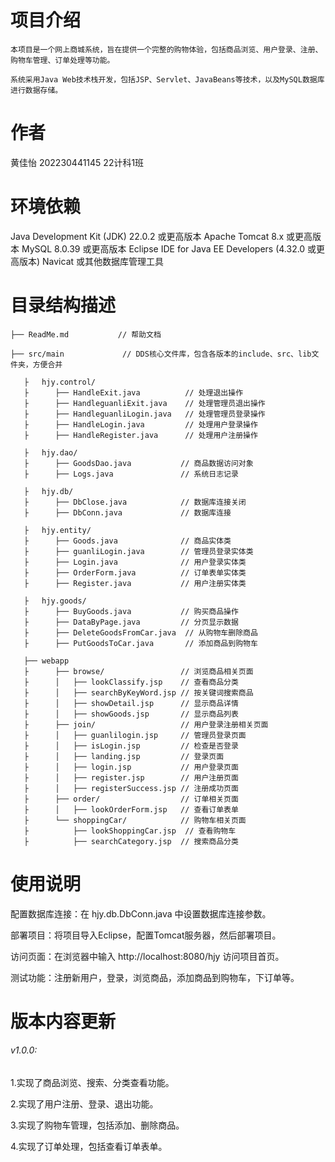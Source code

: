 # 项目介绍
    本项目是一个网上商城系统，旨在提供一个完整的购物体验，包括商品浏览、用户登录、注册、购物车管理、订单处理等功能。
    
    系统采用Java Web技术栈开发，包括JSP、Servlet、JavaBeans等技术，以及MySQL数据库进行数据存储。

# 作者

黄佳怡 202230441145 22计科1班
 
# 环境依赖

Java Development Kit (JDK) 22.0.2 或更高版本
Apache Tomcat 8.x 或更高版本
MySQL 8.0.39 或更高版本
Eclipse IDE for Java EE Developers (4.32.0 或更高版本)
Navicat 或其他数据库管理工具
 
# 目录结构描述
    ├── ReadMe.md           // 帮助文档

    ├── src/main             // DDS核心文件库，包含各版本的include、src、lib文件夹，方便合并
    
       ├   hjy.control/
       ├      ├── HandleExit.java          // 处理退出操作
       ├      ├── HandleguanliExit.java    // 处理管理员退出操作
       ├      ├── HandleguanliLogin.java   // 处理管理员登录操作
       ├      ├── HandleLogin.java         // 处理用户登录操作
       ├      ├── HandleRegister.java      // 处理用户注册操作

       ├   hjy.dao/
       ├      ├── GoodsDao.java           // 商品数据访问对象
       ├      ├── Logs.java               // 系统日志记录

       ├   hjy.db/
       ├      ├── DbClose.java            // 数据库连接关闭
       ├      ├── DbConn.java             // 数据库连接

       ├   hjy.entity/
       ├      ├── Goods.java              // 商品实体类
       ├      ├── guanliLogin.java        // 管理员登录实体类
       ├      ├── Login.java              // 用户登录实体类
       ├      ├── OrderForm.java          // 订单表单实体类
       ├      ├── Register.java           // 用户注册实体类

       ├   hjy.goods/
       ├      ├── BuyGoods.java           // 购买商品操作
       ├      ├── DataByPage.java         // 分页显示数据
       ├      ├── DeleteGoodsFromCar.java  // 从购物车删除商品
       ├      ├── PutGoodsToCar.java       // 添加商品到购物车

       ├── webapp  
       ├      ├── browse/                 // 浏览商品相关页面
       ├      │   ├── lookClassify.jsp    // 查看商品分类
       ├      │   ├── searchByKeyWord.jsp // 按关键词搜索商品
       ├      │   ├── showDetail.jsp      // 显示商品详情
       ├      │   ├── showGoods.jsp       // 显示商品列表
       ├      ├── join/                   // 用户登录注册相关页面
       ├      │   ├── guanlilogin.jsp     // 管理员登录页面
       ├      │   ├── isLogin.jsp         // 检查是否登录
       ├      │   ├── landing.jsp         // 登录页面
       ├      │   ├── login.jsp           // 用户登录页面
       ├      │   ├── register.jsp        // 用户注册页面
       ├      │   ├── registerSuccess.jsp // 注册成功页面
       ├      ├── order/                  // 订单相关页面
       ├      │   ├── lookOrderForm.jsp   // 查看订单表单
       ├      └── shoppingCar/            // 购物车相关页面
       ├          ├── lookShoppingCar.jsp  // 查看购物车
       ├          ├── searchCategory.jsp  // 搜索商品分类
 
# 使用说明
 配置数据库连接：在 hjy.db.DbConn.java 中设置数据库连接参数。
 
部署项目：将项目导入Eclipse，配置Tomcat服务器，然后部署项目。

访问页面：在浏览器中输入 http://localhost:8080/hjy 访问项目首页。

测试功能：注册新用户，登录，浏览商品，添加商品到购物车，下订单等。
 
 
# 版本内容更新
###### v1.0.0: 
   1.实现了商品浏览、搜索、分类查看功能。
   
   2.实现了用户注册、登录、退出功能。
   
   3.实现了购物车管理，包括添加、删除商品。
   
   4.实现了订单处理，包括查看订单表单。
 
 
